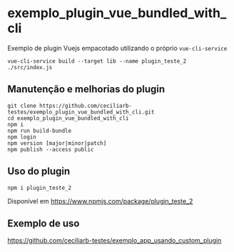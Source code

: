 # exemplo_plugin_vue_bundled_with_cli
Exemplo de plugin Vuejs empacotado utilizando o próprio `vue-cli-service`
```
vue-cli-service build --target lib --name plugin_teste_2 ./src/index.js
```

## Manutenção e melhorias do plugin
```
git clone https://github.com/ceciliarb-testes/exemplo_plugin_vue_bundled_with_cli.git
cd exemplo_plugin_vue_bundled_with_cli
npm i
npm run build-bundle
npm login
npm version [major|minor|patch]
npm publish --access public
```

## Uso do plugin
```
npm i plugin_teste_2
```
Disponível em https://www.npmjs.com/package/plugin_teste_2

## Exemplo de uso
https://github.com/ceciliarb-testes/exemplo_app_usando_custom_plugin
